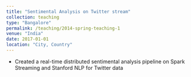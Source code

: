 ```yaml
---
title: "Sentimental Analysis on Twitter stream"
collection: teaching
type: "Bangalore"
permalink: /teaching/2014-spring-teaching-1
venue: "India"
date: 2017-01-01
location: "City, Country"
---
```


* Created a real-time distributed sentimental analysis pipeline on Spark Streaming and Stanford NLP for Twitter data


